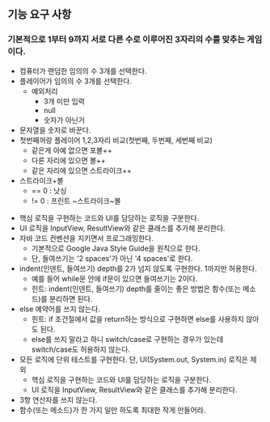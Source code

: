 ## 기능 요구 사항
### 기본적으로 1부터 9까지 서로 다른 수로 이루어진 3자리의 수를 맞추는 게임이다.
- 컴퓨터가 랜덤한 임의의 수 3개를 선택한다.
- 플레이어가 임의의 수 3개를 선택한다.
  - 예외처리 
    - 3개 미만 입력
    - null
    - 숫자가 아닌거
- 문자열을 숫자로 바꾼다.
- 첫번째꺼랑 플레이어 1,2,3자리 비교(첫번째, 두번째, 세번째 비교)
  - 같은게 아예 없으면 포볼++
  - 다른 자리에 있으면 볼++
  - 같은 자리에 있으면 스트라이크++
- 스트라이크+볼
  - == 0 : 낫싱
  - != 0 : 프린트 ~스트라이크~볼

* 핵심 로직을 구현하는 코드와 UI를 담당하는 로직을 구분한다.
* UI 로직을 InputView, ResultView와 같은 클래스를 추가해 분리한다.
* 자바 코드 컨벤션을 지키면서 프로그래밍한다.
  * 기본적으로 Google Java Style Guide을 원칙으로 한다.
  * 단, 들여쓰기는 '2 spaces'가 아닌 '4 spaces'로 한다.
* indent(인덴트, 들여쓰기) depth를 2가 넘지 않도록 구현한다. 1까지만 허용한다.
  * 예를 들어 while문 안에 if문이 있으면 들여쓰기는 2이다.
  * 힌트: indent(인덴트, 들여쓰기) depth를 줄이는 좋은 방법은 함수(또는 메소드)를 분리하면 된다.
* else 예약어를 쓰지 않는다. 
  * 힌트: if 조건절에서 값을 return하는 방식으로 구현하면 else를 사용하지 않아도 된다.
  * else를 쓰지 말라고 하니 switch/case로 구현하는 경우가 있는데 switch/case도 허용하지 않는다.
* 모든 로직에 단위 테스트를 구현한다. 단, UI(System.out, System.in) 로직은 제외
  * 핵심 로직을 구현하는 코드와 UI를 담당하는 로직을 구분한다.
  * UI 로직을 InputView, ResultView와 같은 클래스를 추가해 분리한다.
* 3항 연산자를 쓰지 않는다.
* 함수(또는 메소드)가 한 가지 일만 하도록 최대한 작게 만들어라.

